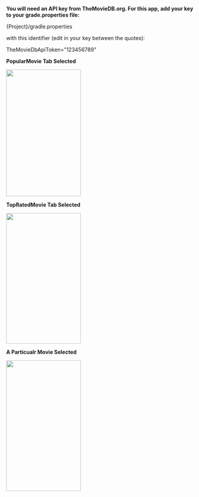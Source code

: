 <b>You will need an API key from TheMovieDB.org.  For this app, add your key to your grade.properties file:</b>

{Project}/gradle.properties

with this identifier (edit in your key between the quotes):

TheMovieDbApiToken="123456789"

<b>PopularMovie Tab Selected</b>
<p></p>
<img src="https://cloud.githubusercontent.com/assets/10702944/26055392/9ec6b7f0-3925-11e7-8848-b08d038f1b6f.png" width="200" height="340" />

<b>TopRatedMovie Tab Selected</b>
<p></p>
<img src="https://cloud.githubusercontent.com/assets/10702944/26055394/a1a57df8-3925-11e7-9fc7-16cbb503bdff.png" width="200" height="350" />

<b>A Particualr Movie Selected</b>
<p></p>
<img src="https://cloud.githubusercontent.com/assets/10702944/26055395/a31cb80e-3925-11e7-9b8d-ac9f71cfea88.png" width="200" height="350" />


